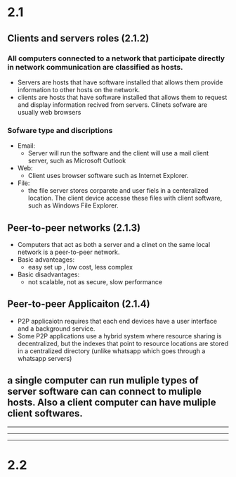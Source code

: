 # 2.1
## Clients and servers roles (2.1.2)

### All computers connected to a network that participate directly in network communication are classified as hosts.

- Servers are hosts that have software installed that allows them provide information to other hosts on the network.
- clients are hosts that have software installed that allows them to request and display information recived from servers. Clinets sofware are usually web browsers

### Sofware type and discriptions
- Email:
  - Server will run the software and the client will use a mail client server, such as Microsoft Outlook
- Web:
  - Client uses browser software such as Internet Explorer.
- File:
  - the file server stores corparete and user fiels in a centeralized location. The client device accesse these files with client software, such as Windows File Explorer.

## Peer-to-peer networks (2.1.3)
- Computers that act as both a server and a clinet on the same local network is a peer-to-peer network.
- Basic advanteages:
  - easy set up , low cost, less complex
- Basic disadvantages:
  - not scalable, not as secure, slow performance

## Peer-to-peer Applicaiton (2.1.4)
-  P2P applicaiotn requires that each end devices have a user interface and a background service.
  - Some P2P applications use a hybrid system where resource sharing is decentralized, but the indexes that point to resource locations are stored in a centralized directory (unlike whatsapp which goes through a whatsapp servers)

## a single computer can run muliple types of server software can can connect to muliple hosts. Also a client computer can have muliple client softwares.

---
***
---
# 2.2


  
